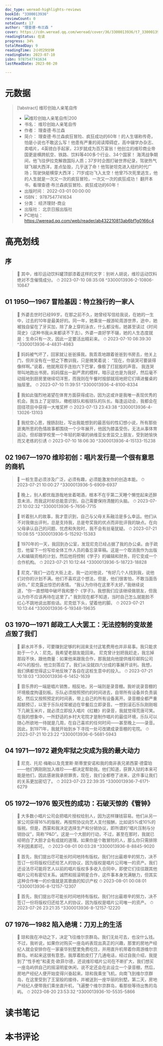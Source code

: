 ```yaml
---
doc_type: weread-highlights-reviews
bookId: "3300013936"
reviewCount: 0
noteCount: 17
author: "理查德·布兰森 "
cover: https://cdn.weread.qq.com/weread/cover/36/3300013936/t7_3300013936.jpg
readingStatus: 在读
progress: 34%
totalReadDay: 9
readingTime: 2小时29分钟
readingDate: 2023-07-10
isbn: 9787547741634
lastReadDate: 2023-08-20

---
```

# 元数据
> [!abstract] 维珍创始人亲笔自传
> - ![ 维珍创始人亲笔自传|200](https://cdn.weread.qq.com/weread/cover/36/3300013936/t7_3300013936.jpg)
> - 书名： 维珍创始人亲笔自传
> - 作者： 理查德·布兰森 
> - 简介： 理查德·布兰森疯狂冒险、疯狂成功的60年！的人生堪称传奇，怕是小说也不敢这么写！他患有严重的阅读障碍症，高中辍学办杂志、卖唱片，4英镑白手起家，23岁就成为百万富翁！他创立的维珍商业帝国更是横跨航空、铁路、饮料等400多个行业、34个国家！
       海湾战争期间，他飞往伊拉克解救国际人质；37岁时企图打破世界纪录，驾驶热气球飞越大西洋，差点坠毁，几乎送了命！他驾驶坦克进入纽约时代广场；驾驶快艇横穿大西洋； 71岁成功飞入太空！他曾75次死里逃生，他的人生就是一次又一次的疯狂冒险，一次又一次的疯狂成功！
       翻开本书，看理查德·布兰森疯狂冒险、疯狂成功的60年！
> - 出版时间： 2022-03-01 00:00:00
> - ISBN： 9787547741634
> - 分类： 经济理财-商业
> - 出版社： 北京日报出版社
> - PC地址：https://weread.qq.com/web/reader/ab432210813ab6bf1g0166c4

# 高亮划线

## 序

> 📌 其中，维珍运动饮料罐顶部漆着这样的文字：别听人胡说，维珍运动饮料绝对不含催情成分。 
> ⏱ 2023-07-10 08:35:08 ^3300013936-2-10806-10847

## 01 1950—1967 冒险基因：特立独行的一家人

> 📌 外婆去世时已经99岁。在那之前不久，她曾经写信给我说，在她的一生中，过去的10年是最美好的。同一年，她乘坐一艘游轮周游世界，途中，她被独自留在了牙买加，除了身上穿的泳衣，什么都没有。她甚至读过《时间简史》（这种书我从来都读不下去）。外婆一直好学不辍，她的人生态度就是：生命只有一次，因此一定要活出精彩来。 
> ⏱ 2023-07-10 08:39:30 ^3300013936-4-4831-4983

> 📌 妈妈被气坏了，回家就让爸爸揍我。我乖乖地跟着爸爸到书房去，他关上门，但并没有在一怒之下教训我，只是微笑着说：
   “现在，你装哭可要装得像样啊。”说着，他就用双手连拍六下巴掌，像极了打屁股的声音。
   我连哭带叫地跑出书房。妈妈摆出一副严肃的模样，暗示这也是为我好，然后毫不动摇地到厨房里继续切洋葱，而我则在午餐时按部就班地把它们填进餐桌的抽屉里。 
> ⏱ 2023-07-10 11:39:51 ^3300013936-4-8100-8334

> 📌 我如此强烈地渴望在体育方面获得成功，因为这或许是我唯一表现优秀的机会。我当上了足球队、橄榄球队和板球队的队长。每逢运动会，我都会在田径项目中获得一大堆奖杯 
> ⏱ 2023-07-13 23:43:38 ^3300013936-4-13026-13103

> 📌 我挖空心思，搜肠刮肚，写出我能想到的最恶俗的性幻想小说，所有那些匪夷所思的色情故事都围绕一个少年展开，他因为膝盖受伤，无法从事体育运动，但却跟学校里一个年轻的斯堪的纳维亚女舍监交上朋友，受到她愉快而又老练的引诱 
> ⏱ 2023-07-10 18:06:30 ^3300013936-4-15133-15238

## 02 1967—1970 维珍初创：唱片发行是一个很有意思的商机

> 📌 一桩生意必须涉及广泛，必须有趣，必须能激发你的创造本能。 
> ⏱ 2023-07-21 10:00:27 ^3300013936-5-6909-6937

> 📌 晚上，别人都优哉游哉地坐着喝酒，根本不在乎第二天睡个懒觉起来还醉意未消，而我这时却总能意识到，自己需要保持清醒的头脑。 
> ⏱ 2023-07-21 10:02:32 ^3300013936-5-7656-7715

> 📌 听着别人的故事，我才意识到，自己与父母关系融洽是多么幸运。他们从不对我做出评判，总是支持我，总是夸奖我的优点而非批评我的缺点。在向父母承认自己的问题、忧虑和失败时，我不会有丝毫犹疑。 
> ⏱ 2023-07-21 10:08:55 ^3300013936-5-15292-15383

> 📌 1970年的一天，我回到办公室，发现尼克已经占据了我的办公桌。由于疏忽，他留下一份写给全体工作人员的备忘录草稿。这是一个取消我作为出版人和编辑资格的计划，然后他将控制《学子》的编辑和财务，将它变成一个合作机构。 
> ⏱ 2023-07-21 10:12:44 ^3300013936-5-18723-18828

> 📌 尼克，”我们一边在大街上走，我一边对他说，“有好几个人找到我，说他们对你的计划不满。他们不喜欢这个想法，但是，他们很害怕，不敢当面告诉你。”
   尼克露出惊恐的表情。
   “我认为你待在这里不太好，”我继续说道，“你一直想暗中破坏我和整个《学子》。我想我们应该继续做朋友，但我认为你不应该再待在这里了。”
   我到现在都不知道，当时自己怎么就能脸不红心不跳地说出那些话。尼克低下头，望着他的脚。 
> ⏱ 2023-07-21 10:13:44 ^3300013936-5-19348-19635

## 03 1970—1971 邮政工人大罢工：无法控制的变故差点毁了我们

> 📌 薪水并不多，可要赚到足够的利润来支付这笔费用也并非易事。我只能求助于一个人：尼克。我希望老朋友能回来。
   尼克曾计划把我赶走，我忘掉那段不快，跟他商量：如果他来跟我合作，那我就向他提供维珍邮购公司40%的股份。他立刻答应了。我们从没就四六分成的事展开谈判。我想，我们俩都觉得这公平地反映了各自在这桩生意中的投入。 
> ⏱ 2023-07-21 10:18:03 ^3300013936-6-1452-1639

> 📌 音乐界的一端是唱片销售，相反地，另一端则是录音棚。我听说录音棚的环境极度拘谨刻板。乐队必须按照预约的时间进去，自带所有设备并负责装配，然后又按照预定的时间表，带上自己的所有设备离开。录音棚全都严重超额预订，以至于乐队经常被迫在早餐后立即录音。一想到滚石乐队刚刚咽下几碗玉米片，就必须立即投入唱片《红糖》的录音，我就觉得荒唐可笑。在我的想象中，一所舒适的乡村大宅院才是制作唱片的最佳环境，乐队可以随心所欲地一待就是几周，在自己喜欢的任何时间——甚至晚上——录音。因此，到1971年，我就开始到乡下寻找一处可改建成录音棚的宅院。 
> ⏱ 2023-07-21 10:23:22 ^3300013936-6-5681-5943

## 04 1971—1972 避免牢狱之灾成为我的最大动力

> 📌 尼克、托尼·梅勒以及克里斯·斯蒂里安诺和我的南非表兄弟西蒙·德雷珀——他们俩刚刚加入维珍——都决定帮助我。他们知道，获罪入狱的本来可能是他们，因此感谢我承担罪责，现在，我们全都卷了进来，这件事让我们的关系更加密切了。 
> ⏱ 2023-07-23 22:39:35 ^3300013936-7-6171-6279

## 05 1972—1976 毁灭性的成功：石破天惊的《管钟》

> 📌 大多数小唱片公司会把唱片授权给别人，因为这样赚钱容易。他们从另一家公司获得16%的版税，再按照协议向艺人支付报酬，比如说5%或10%的版税。但是，西蒙和我决定选择生产和分销协议，即所谓的“唱片压制与分销协议”，简称“P&D”。这是一个大胆的行动，不过，甚至在那时，我就已经明白了大胆才会有成就的道理。如果你是个敢冒险的人，那么你只需排除不利因素即可。 
> ⏱ 2023-08-01 00:03:28 ^3300013936-8-8845-9020

> 📌 首先，我们提出尽可能长时间地持有版权。我们付出最艰辛的努力，决不签订一份将版权归还给艺人的协议，因为版权是唱片公司唯一的资产。我们还设法尽可能将艺人以前的唱片版权多多收入合同中，即使它们往往跟其他唱片公司有密切关系。诚然和摇滚明星合作，这件事本身充满魅力，但其实这种合作唯一的价值就是其歌曲的知识产权 
> ⏱ 2023-08-01 00:08:01 ^3300013936-8-12157-12307

> 📌 首先，我们提出尽可能长时间地持有版权。我们付出最艰辛的努力，决不签订一份将版权归还给艺人的协议，因为版权是唱片公司唯一的资产。 
> ⏱ 2023-07-26 23:21:35 ^3300013936-8-12157-12220

## 07 1976—1982 陷入绝境：刀刃上的生活

> 📌 琼和我在冲动之下，决定飞往维尔京群岛。我们无处可去，也没什么钱。不过，我听说，如果你对购买一座岛屿表现出真正的兴趣，那里的房地产经纪人就会安排你在一家豪华别墅里免费吃住，并用直升机带着你周游维尔京群岛。听起来这很有意思。我厚着脸皮打了几通电话，经过自我介绍，我提到了“性手枪”和麦克·欧菲尔德，还说维珍唱片公司在不断扩大，我们想买一座岛屿供自己的摇滚明星休闲，说不定还会在此设立一个录音棚，然后，房地产经纪人便开始变得兴奋起来。琼和我乘坐飞机，向南飞到维尔京群岛，在这里受到了王室般的接待，并被送到一座华丽的别墅。第二天，房地产经纪人便带我们乘坐直升机，飞遍整个维尔京群岛，看那些等待出售的岛屿。 
> ⏱ 2023-08-20 23:53:32 ^3300013936-10-5535-5866

# 读书笔记

# 本书评论

